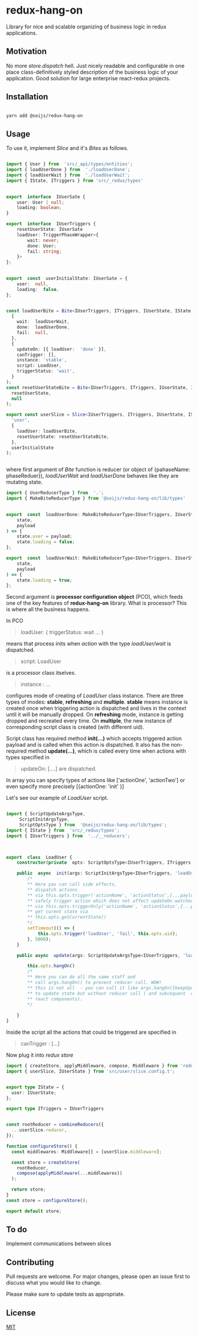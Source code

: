 # redux-hang-on

Library for nice and scalable organizing of business logic in redux applications.

## Motivation
No more *store.dispatch* hell. Just nicely readable and configurable in one place class-definitively styled description of the business logic of your application. Good solution for large enterprise react-redux projects.

## Installation

```bash

yarn add @seijs/redux-hang-on

```

## Usage

To use it, implement *Slice* and it's *Bites*  as follows.
```typescript

import { User } from  'src/_api/types/entities';
import { loadUserDone } from  './loadUserDone';
import { loadUserWait } from  './loadUserWait';
import { IState, ITriggers } from 'src/_redux/types'
  

export  interface  IUserSate {
	user: User | null;
	loading: boolean;
}

export  interface  IUserTriggers {
	resetUserState: IUserSate
	loadUser: TriggerPhaseWrapper<{
		wait: never;
		done: User;
		fail: string;
	}>
};
  

export  const  userInitialState: IUserSate = {
	user:  null,
	loading:  false,
};


const loadUserBite = Bite<IUserTriggers, ITriggers, IUserState, IState, 'loadUser'>(
  {
  	wait:  loadUserWait,
	done:  loadUserDone,
	fail:  null,
  },
  {
    updateOn: [{ loadUser:  'done' }],
    canTrigger: [],
    instance: 'stable',
    script: LoadUser,
    triggerStatus: 'wait',
  }
);
const resetUserStateBite = Bite<IUserTriggers, ITriggers, IUserState, IState, 'resetUserState'>(
  resetUserState,
  null
);

export const userSlice = Slice<IUserTriggers, ITriggers, IUserState, IState>(
  'user',
  {
    loadUser: loadUserBite,
    resetUserState: resetUserStateBite,
  },
  userInitialState
);



```
where first argument of *Bite* function is reducer (or object of {pahaseName: phaseReduer}),
*loadUserWait* and *loadUserDone* behaves like they are mutating state.

```typescript
import { UserReducerType } from  '.';
import { MakeBiteReducerType } from '@seijs/redux-hang-on/lib/types'
  

export  const  loadUserDone: MakeBiteReducerType<IUserTriggers, IUserState, 'loadUser'>['done'] = (
	state,
	payload
) => {
	state.user = payload;
	state.loading = false;
};

export  const  loadUserWait: MakeBiteReducerType<IUserTriggers, IUserState, 'loadUser'>['wait'] = (
	state,
	payload
) => {
	state.loading = true;
};
```

Second argument is **processor configuration object** (PCO), 
which feeds one of the key features of **redux-hang-on** library. 
What is processor? This is  where all the business happens.

In PCO 
> loadUser: { 
triggerStatus: wait 
...
}

means that process inits when *action* with the type *loadUser/wait* is dispatched.

>script: LoadUser

is a processor class itselves. 

>instance : ... 

 configures mode of creating of *LoadUser* class instance. There are three types of modes: **stable**, **refreshing** and **multiple**. **stable** means instance is created once when triggering action is dispatched and lives in the context until it will be manually dropped. On **refreshing** mode, instance is getting dropped and recreated every time. On **multiple**, the new instance of corresponding script class is created (with different uid).

  

Script class has required method **init(...)** which accepts triggered action payload and
is called when this action is dispatched.
It also has the non-required method **update(...)**, which is called every time when
actions with types specified in 
>updateOn: [....] are dispatched.

In array you can specify types of actions like ['actionOne', 'actionTwo'] or even specify more precisely [{actionOne: 'init' }] 

Let's see our example of *LoadUser* script.
```typescript

import { ScriptUpdateArgsType,
	 ScriptInitArgsType, 
	 ScriptOptsType } from  '@seijs/redux-hang-on/lib/types';
import { IState } from  'src/_redux/types';
import { IUserTriggers } from  '../__reducers';

  

export  class  LoadUser {
	constructor(private  opts: ScriptOptsType<IUserTriggers, ITriggers, IState,'loadUser'>) {}

	public  async  init(args: ScriptInitArgsType<IUserTriggers, 'loadUser', 'wait'>) {
		/*
        ** Here you can call side effects, 
		** dispatch actions 
		** via this.opts.trigger('actionName', 'actionStatus',{...payload})
		** safely trigger action which does not affect updateOn watchers
		** via this.opts.triggerOnly('actionName', 'actionStatus',{...payload})
        ** get curent state via
        ** this.opts.getCurrentState()
		*/ 
		setTimeout(() => {
			this.opts.trigger('loadUser', 'fail', this.opts.uid);
		}, 5000);
	}

	public async  update(args: ScriptUpdateArgsType<IUserTriggers, 'loadUser', 'done'>) {

		this.opts.hangOn()
		/* 
        ** Here you can do all the same staff and 
		** call args.hangOn() to prevent reducer call. WOW!
		** this is not all  - you can call it like args.hangOn({keepUpdate: true}) 
		** to update state but without reducer call ( and subcequent  rendering in
		** react components). 
		*/
		
	}
}
```
Inside the script all the actions that could be triggered are specified in 
>canTrigger : [...]

Now  plug it into *redux* *store*

```typescript
import { createStore, applyMiddleware, compose, Middleware } from 'redux';
import { userSlice, IUserState } from 'src/user/slice.config.t';


export type IState = {
  user: IUserState;
};

export type ITriggers = IUserTriggers


const rootReducer = combineReducers({
  ...userSlice.reducer,
});

function configureStore() {
  const middlewares: Middleware[] = [userSlice.middleware];

  const store = createStore(
    rootReducer,
    compose(applyMiddleware(...middlewares))
  );

  return store;
}
const store = configureStore();

export default store;

```

## To do

Implement communications between slices

  


## Contributing

Pull requests are welcome. For major changes, please open an issue first to discuss what you would like to change.

  

Please make sure to update tests as appropriate.

  

## License

[MIT](https://choosealicense.com/licenses/mit/)

